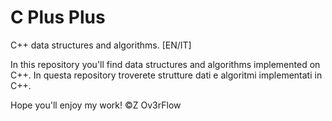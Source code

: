 # C Plus Plus
C++ data structures and algorithms. [EN/IT]

In this repository you'll find data structures and algorithms implemented on C++.
In questa repository troverete strutture dati e algoritmi implementati in C++.

Hope you'll enjoy my work!
                                                                      ©Z Ov3rFlow
